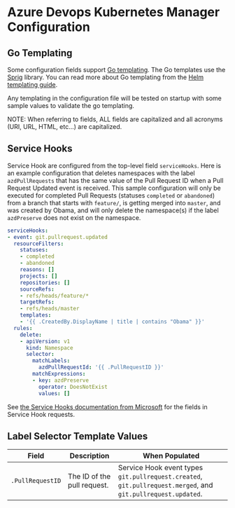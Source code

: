 # Azure Devops Kubernetes Manager Configuration

## Go Templating

Some configuration fields support [Go templating](https://golang.org/pkg/text/template/). The Go templates use the [Sprig](http://masterminds.github.io/sprig/) library. You can read more about Go templating from the [Helm templating guide](https://helm.sh/docs/chart_template_guide/).

Any templating in the configuration file will be tested on startup with some sample values to validate the go templating.

NOTE: When referring to fields, ALL fields are capitalized and all acronyms (URI, URL, HTML, etc...) are capitalized.

## Service Hooks

Service Hook are configured from the top-level field `serviceHooks`. Here is an example configuration that deletes namespaces with the label `azdPullRequests` that has the same value of the Pull Request ID when a Pull Request Updated event is received. This sample configuration will only be executed for completed Pull Requests (statuses `completed` or `abandoned`) from a branch that starts with `feature/`, is getting merged into `master`, and was created by Obama, and will only delete the namespace(s) if the label `azdPreserve` does not exist on the namespace.

``` yaml
serviceHooks:
- event: git.pullrequest.updated
  resourceFilters:
    statuses:
    - completed
    - abandoned
    reasons: []
    projects: []
    repositories: []
    sourceRefs:
    - refs/heads/feature/*
    targetRefs:
    - refs/heads/master
    templates:
    - '{{ .CreatedBy.DisplayName | title | contains "Obama" }}'
  rules:
    delete:
    - apiVersion: v1
      kind: Namespace
      selector:
        matchLabels:
          azdPullRequestId: '{{ .PullRequestID }}'
        matchExpressions:
        - key: azdPreserve
          operator: DoesNotExist
          values: []
```

See [the Service Hooks documentation from Microsoft](https://docs.microsoft.com/en-us/azure/devops/service-hooks/events?toc=%2Fazure%2Fdevops%2Fintegrate%2Ftoc.json&bc=%2Fazure%2Fdevops%2Fintegrate%2Fbreadcrumb%2Ftoc.json&view=azure-devops-2019) for the fields in Service Hook requests.

## Label Selector Template Values

| Field            | Description                 | When Populated                                                                                               |
| ---------------- | --------------------------- | ------------------------------------------------------------------------------------------------------------ |
| `.PullRequestID` | The ID of the pull request. | Service Hook event types `git.pullrequest.created`, `git.pullrequest.merged`, and `git.pullrequest.updated`. |
